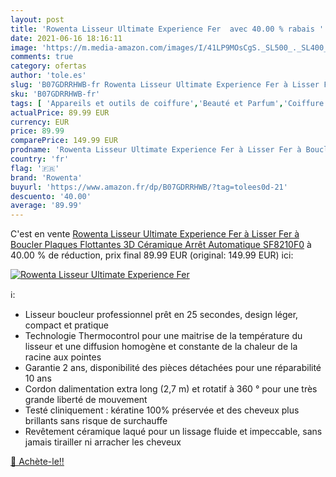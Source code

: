 ```yaml
---
layout: post
title: 'Rowenta Lisseur Ultimate Experience Fer  avec 40.00 % rabais '
date: 2021-06-16 18:16:11
image: 'https://m.media-amazon.com/images/I/41LP9MOsCgS._SL500_._SL400_.jpg'
comments: true
category: ofertas
author: 'tole.es'
slug: 'B07GDRRHWB-fr Rowenta Lisseur Ultimate Experience Fer à Lisser Fer à...'
sku: 'B07GDRRHWB-fr'
tags: [ 'Appareils et outils de coiffure','Beauté et Parfum','Coiffure et soins des cheveux','Fers à lisser','rowenta', ]
actualPrice: 89.99 EUR
currency: EUR
price: 89.99
comparePrice: 149.99 EUR
prodname: 'Rowenta Lisseur Ultimate Experience Fer à Lisser Fer à Boucler Plaques Flottantes 3D Céramique Arrêt Automatique SF8210F0'
country: 'fr'
flag: '🇫🇷'
brand: 'Rowenta'
buyurl: 'https://www.amazon.fr/dp/B07GDRRHWB/?tag=tolees0d-21'
descuento: '40.00'
average: '89.99'
---
```


C'est en vente [Rowenta Lisseur Ultimate Experience Fer à Lisser Fer à Boucler Plaques Flottantes 3D Céramique Arrêt Automatique SF8210F0](https://www.amazon.fr/dp/B07GDRRHWB/?tag=tolees0d-21)  à  40.00 % de réduction, prix final  89.99 EUR (original: 149.99 EUR) ici:

[![Rowenta Lisseur Ultimate Experience Fer ](https://m.media-amazon.com/images/I/41LP9MOsCgS._SL500_._SL400_.jpg)](https://www.amazon.fr/dp/B07GDRRHWB/?tag=tolees0d-21)

ℹ️:

- Lisseur boucleur professionnel prêt en 25 secondes, design léger, compact et pratique
- Technologie Thermocontrol pour une maitrise de la température du lisseur et une diffusion homogène et constante de la chaleur de la racine aux pointes
- Garantie 2 ans, disponibilité des pièces détachées pour une réparabilité 10 ans
- Cordon dalimentation extra long (2,7 m) et rotatif à 360 ° pour une très grande liberté de mouvement
- Testé cliniquement : kératine 100% préservée et des cheveux plus brillants sans risque de surchauffe
- Revêtement céramique laqué pour un lissage fluide et impeccable, sans jamais tirailler ni arracher les cheveux

[🛒 Achète-le!!](https://www.amazon.fr/dp/B07GDRRHWB/?tag=tolees0d-21)
